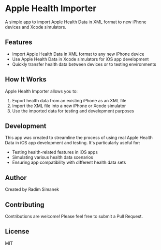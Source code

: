 # Apple Health Importer

A simple app to import Apple Health Data in XML format to new iPhone devices and Xcode simulators.

## Features

- Import Apple Health Data in XML format to any new iPhone device
- Use Apple Health Data in Xcode simulators for iOS app development
- Quickly transfer health data between devices or to testing environments

## How It Works

Apple Health Importer allows you to:

1. Export health data from an existing iPhone as an XML file
2. Import the XML file into a new iPhone or Xcode simulator
3. Use the imported data for testing and development purposes

## Development

This app was created to streamline the process of using real Apple Health Data in iOS app development and testing. It's particularly useful for:

- Testing health-related features in iOS apps
- Simulating various health data scenarios
- Ensuring app compatibility with different health data sets

## Author

Created by Radim Simanek

## Contributing

Contributions are welcome! Please feel free to submit a Pull Request.

## License

MIT
